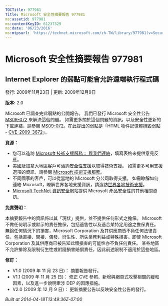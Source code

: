 ```yaml
---
TOCTitle: 977981
Title: Microsoft 安全性摘要報告 977981
ms:assetid: 977981
ms:contentKeyID: 61237329
ms:date: '06/23/2016'
ms:mtpsurl: 'https://technet.microsoft.com/zh-TW/library/977981(v=Security.10)'
---
```



Microsoft 安全性摘要報告 977981
===============================

Internet Explorer 的弱點可能會允許遠端執行程式碼
------------------------------------------------

發行: 2009年11月23日 | 更新: 2009年12月9日

**版本:** 2.0

Microsoft 已調查完此弱點的公開報告。 我們已發行 Microsoft 安全性公告 [MS09-072](https://technet.microsoft.com/security/bulletin/ms09-072) 來解決這個問題。 如需更多關於這個問題的資訊，以及安全性更新的下載連結，請參閱 [MS09-072](https://technet.microsoft.com/security/bulletin/ms09-072)。在此提出的弱點是「HTML 物件記憶體損毀弱點 - [CVE-2009-3672](https://www.cve.mitre.org/cgi-bin/cvename.cgi?name=cve-2009-3672)」。

**資源：** 

-   您可以造訪 [Microsoft 技術支援服務： 與我們連絡](https://support.microsoft.com/common/survey.aspx?scid=sw;en;1257&amp;showpage=1&amp;ws=technet&amp;sd=tech)，填寫表格來提供意見反應。
-   美國及加拿大地區客戶可洽詢[安全性支援](https://go.microsoft.com/fwlink/?linkid=21131)以取得技術支援。 如需更多可用支援選項的資訊，請參閱 [Microsoft 技術支援服務](https://support.microsoft.com/?ln=zh-tw)。
-   不同國家的客戶，可以從當地的 Microsoft 分公司取得支援。 如需瞭解如何連絡 Microsoft，瞭解世界各地支援資訊，請造訪[世界各地技術支援](https://go.microsoft.com/fwlink/?linkid=21155)。
-   [Microsoft TechNet 資訊安全](https://technet.microsoft.com/zh-tw/security/default.aspx)網站提供 Microsoft 產品安全性的其他相關資訊。

**免責聲明：** 

本摘要報告中的資訊係以其「現狀」提供，並不提供任何形式之擔保。 Microsoft 不做任何明示或默示的責任擔保，包括適售性以及適合某特定用途之擔保責任。 無論任何情況下的損害，Microsoft Corporation 及其供應商皆不負任何法律責任，包括直接、間接、偶發、衍生性、所失業務利益或特殊損害。即使 Microsoft Corporation 及其供應商已被告知此類損害的可能性亦不負任何責任。 某些地區不允許排除及限制衍生性或附隨損害賠償責任，因此前述限制不適用於這些地區。

**修訂：** 

-   V1.0 (2009 年 11 月 23 日)： 摘要報告發行。
-   V1.1 (2009 年 11 月 25 日)： 修正 CVE 參照、新增與網頁式攻擊相關的緩和因素，以及進一步說明牽涉 DEP 的因應措施。
-   V2.0 (2009 年 12 月 9 日)： 更新摘要公告以反映安全性公告的發行。

*Built at 2014-04-18T13:49:36Z-07:00*

